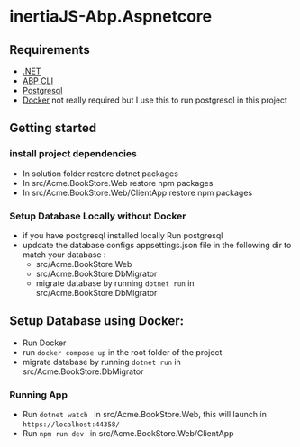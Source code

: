 # inertiaJS-Abp.Aspnetcore

## Requirements
 - [.NET](dotnet.microsoft.com/en-us/download)
 - [ABP CLI](https://abp.io/get-started)
 - [Postgresql](https://www.postgresql.org/)
 - [Docker](https://www.docker.com/) not really required but I use this to run postgresql in this project
   
## Getting started 

### install project dependencies

 - In solution folder restore dotnet packages
 - In src/Acme.BookStore.Web restore npm packages
 - In src/Acme.BookStore.Web/ClientApp restore npm packages

### Setup Database Locally without Docker


 - if you have postgresql installed locally Run postgresql
 - upddate the database configs appsettings.json  file  in the following dir to match your database :
   - src/Acme.BookStore.Web
   - src/Acme.BookStore.DbMigrator
   - migrate database by running ``` dotnet run ``` in src/Acme.BookStore.DbMigrator

## Setup Database using Docker:

  - Run Docker 
  - run ```docker compose up``` in the root folder of the project
  - migrate database by running ``` dotnet run ``` in src/Acme.BookStore.DbMigrator


### Running App

- Run ```dotnet watch ``` in src/Acme.BookStore.Web, this will launch in ```https://localhost:44358/```
- Run ```npm run dev ``` in src/Acme.BookStore.Web/ClientApp
   
  




   
   
